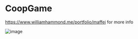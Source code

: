 # CoopGame

https://www.williamhammond.me/portfolio/maffei for more info

![image](https://user-images.githubusercontent.com/3045409/185689734-53c469e4-9433-4297-9594-a53b6f22210c.png)
